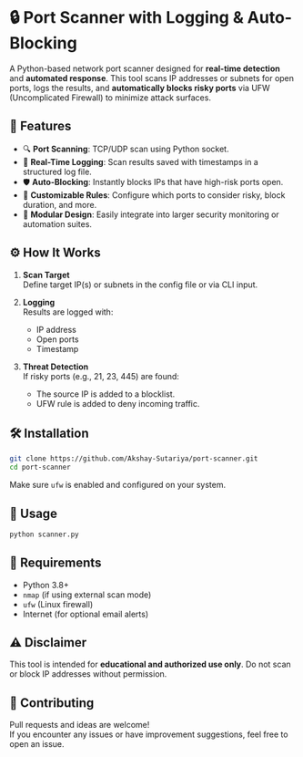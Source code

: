 # 🔒 Port Scanner with Logging & Auto-Blocking

A Python-based network port scanner designed for **real-time detection** and **automated response**. This tool scans IP addresses or subnets for open ports, logs the results, and **automatically blocks risky ports** via UFW (Uncomplicated Firewall) to minimize attack surfaces.

## 🚀 Features

- 🔍 **Port Scanning**: TCP/UDP scan using  Python socket.
- 🧾 **Real-Time Logging**: Scan results saved with timestamps in a structured log file.
- 🛡️ **Auto-Blocking**: Instantly blocks IPs that have high-risk ports open.
- 🔧 **Customizable Rules**: Configure which ports to consider risky, block duration, and more.
- 🧠 **Modular Design**: Easily integrate into larger security monitoring or automation suites.


## ⚙️ How It Works

1. **Scan Target**  
   Define target IP(s) or subnets in the config file or via CLI input.

2. **Logging**  
   Results are logged with:
   - IP address
   - Open ports
   - Timestamp

3. **Threat Detection**  
   If risky ports (e.g., 21, 23, 445) are found:
   - The source IP is added to a blocklist.
   - UFW rule is added to deny incoming traffic.


## 🛠️ Installation

```bash
git clone https://github.com/Akshay-Sutariya/port-scanner.git
cd port-scanner
```

Make sure `ufw` is enabled and configured on your system.

## 📄 Usage

```bash
python scanner.py 
```


## 🔐 Requirements

- Python 3.8+
- `nmap` (if using external scan mode)
- `ufw` (Linux firewall)
- Internet (for optional email alerts)

## ⚠️ Disclaimer

This tool is intended for **educational and authorized use only**. Do not scan or block IP addresses without permission.

## 📢 Contributing

Pull requests and ideas are welcome!  
If you encounter any issues or have improvement suggestions, feel free to open an issue.
